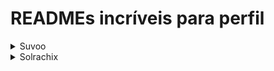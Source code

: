 # READMEs incríveis para perfil

<details>
  <summary>Suvoo</summary>
  <img src="./prints/suvoo.png" alt="suvoo">
</details>

<details>
  <summary>Solrachix</summary>
  <img src="./prints/solrachix.png" alt="solrachix">
</details>
